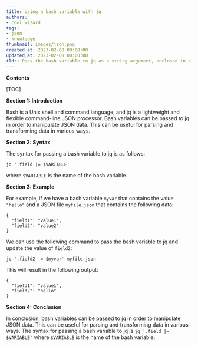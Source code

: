 ```yaml
---
title: Using a bash variable with jq
authors:
- cool_wizard
tags:
- json
- knowledge
thumbnail: images/json.png
created_at: 2023-02-08 00:00:00
updated_at: 2023-02-08 00:00:00
tldr: Pass the bash variable to jq as a string argument, enclosed in single quotes.
---
```


**Contents**

[TOC]

**Section 1: Introduction**

Bash is a Unix shell and command language, and jq is a lightweight and flexible command-line JSON processor. Bash variables can be passed to jq in order to manipulate JSON data. This can be useful for parsing and transforming data in various ways.

**Section 2: Syntax**

The syntax for passing a bash variable to jq is as follows: 

`jq '.field |= $VARIABLE'`

where `$VARIABLE` is the name of the bash variable. 

**Section 3: Example**

For example, if we have a bash variable `myvar` that contains the value `"hello"` and a JSON file `myfile.json` that contains the following data:

```
{
  "field1": "value1",
  "field2": "value2"
}
```

We can use the following command to pass the bash variable to jq and update the value of `field2`:

`jq '.field2 |= $myvar' myfile.json`

This will result in the following output:

```
{
  "field1": "value1",
  "field2": "hello"
}
```

**Section 4: Conclusion**

In conclusion, bash variables can be passed to jq in order to manipulate JSON data. This can be useful for parsing and transforming data in various ways. The syntax for passing a bash variable to jq is `jq '.field |= $VARIABLE'` where `$VARIABLE` is the name of the bash variable.
